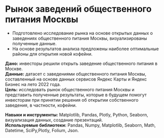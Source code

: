 # Рынок заведений общественного питания Москвы

- Подготовлено исследование рынка на основе открытых данных о заведениях общественного питания Москвы, визуализированы полученные данные.
- На основе результатов анализа предложены наиболее оптимальные районы для открытия новой кофейни. 

**Дано:** инвесторы решили открыть заведение общественного питания в Москве. \
**Данные:** датасет с заведениями общественного питания Москвы, составленный на основе данных сервисов Яндекс Карты и Яндекс Бизнес на лето 2022 года.\
**Цель:** исследовать рынок общественного питания Москвы и представить полученные результаты, которые в будущем помогут инвесторам при принятии решения об открытии собственного заведения, в частности, кофейни.
   
**Навыки и инструменты:** Matplotlib, Pandas, Plotly, Python, Seaborn, визуализация данных, создание презентаций.\
**Используемые библиотеки:** Pandas, Numpy, Matplotlib, Seaborn, Math, Datetime, SciPy,Plotly, Folium, Json.
